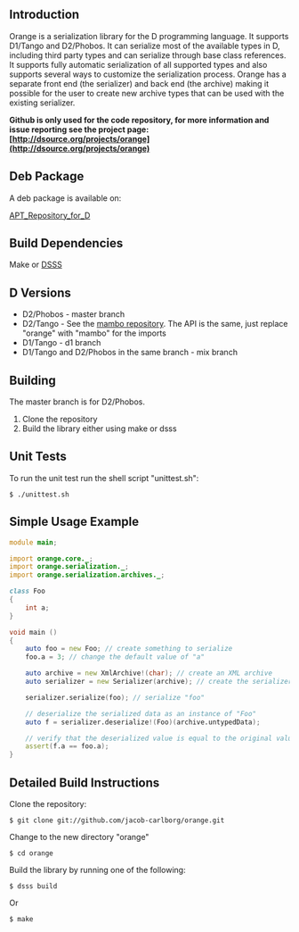 ## Introduction

Orange is a serialization library for the D programming language. It supports D1/Tango and D2/Phobos.
It can serialize most of the available types in D, including third party types and can serialize
through base class references. It supports fully automatic serialization of all supported types
and also supports several ways to customize the serialization process. Orange has a separate front end
(the serializer) and back end (the archive) making it possible for the user to create new archive
types that can be used with the existing serializer.

**Github is only used for the code repository, for more information and
issue reporting see the project page: [http://dsource.org/projects/orange](http://dsource.org/projects/orange)**

## Deb Package

A deb package is available on:

[APT_Repository_for_D](https://code.google.com/p/d-apt/wiki/APT_Repository#APT_Repository_for_D)

## Build Dependencies

Make or [DSSS](http://dsource.org/projects/dsss)

## D Versions

* D2/Phobos - master branch
* D2/Tango - See the [mambo repository](https://github.com/jacob-carlborg/mambo).
The API is the same, just replace "orange" with "mambo" for the imports
* D1/Tango - d1 branch
* D1/Tango and D2/Phobos in the same branch - mix branch

## Building

The master branch is for D2/Phobos.

1. Clone the repository
2. Build the library either using make or dsss

## Unit Tests

To run the unit test run the shell script "unittest.sh":

	$ ./unittest.sh

## Simple Usage Example

```d
module main;

import orange.core._;
import orange.serialization._;
import orange.serialization.archives._;

class Foo
{
	int a;
}

void main ()
{
	auto foo = new Foo; // create something to serialize
	foo.a = 3; // change the default value of "a"

	auto archive = new XmlArchive!(char); // create an XML archive
	auto serializer = new Serializer(archive); // create the serializer

	serializer.serialize(foo); // serialize "foo"

	// deserialize the serialized data as an instance of "Foo"
	auto f = serializer.deserialize!(Foo)(archive.untypedData);

	// verify that the deserialized value is equal to the original value
	assert(f.a == foo.a);
}
```

## Detailed Build Instructions

Clone the repository:

	$ git clone git://github.com/jacob-carlborg/orange.git

Change to the new directory "orange"

	$ cd orange

Build the library by running one of the following:

	$ dsss build
Or

	$ make